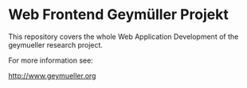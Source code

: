 # Web Frontend Geymüller Projekt

This repository covers the whole Web Application Development of the geymueller research project.

For more information see:

http://www.geymueller.org


